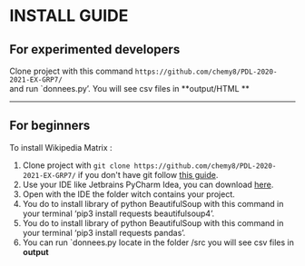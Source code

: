 # INSTALL GUIDE

## For experimented developers
 
 Clone project with this command `https://github.com/chemy8/PDL-2020-2021-EX-GRP7/`
 <br> and run `donnees.py’.
 You will see csv files in **output/HTML ** 
 
 ---
## For beginners
 
 To install Wikipedia Matrix :
 
 1. Clone project with `git clone https://github.com/chemy8/PDL-2020-2021-EX-GRP7/` if you don't have git follow [this guide](https://www.atlassian.com/git/tutorials/install-git).
 2. Use your IDE like Jetbrains PyCharm Idea, you can download [here](https://www.jetbrains.com/fr-fr/pycharm/).
 3. Open with the IDE the folder witch contains your project.
 4. You do to install library of python BeautifulSoup with this command in your terminal ‘pip3 install requests beautifulsoup4’.
 5. You do to install library of python BeautifulSoup with this command in your terminal ‘pip3 install requests pandas’.
 6. You can run `donnees.py locate in the folder /src you will see csv files in **output** 
 

 
 

